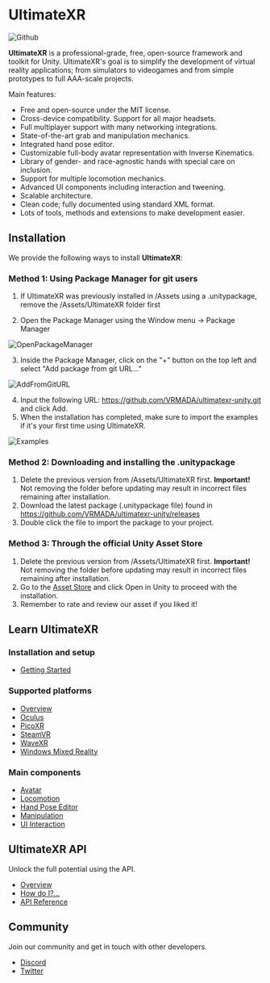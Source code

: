 # UltimateXR
![Github](https://user-images.githubusercontent.com/5702147/197527335-7fea8987-44ed-4412-8304-63f28e291d60.png)

**UltimateXR** is a professional-grade, free, open-source framework and toolkit for Unity.
UltimateXR's goal is to simplify the development of virtual reality applications; from simulators to videogames and from simple prototypes to full AAA-scale projects.

Main features:
- Free and open-source under the MIT license.
- Cross-device compatibility. Support for all major headsets.
- Full multiplayer support with many networking integrations.
- State-of-the-art grab and manipulation mechanics.
- Integrated hand pose editor.
- Customizable full-body avatar representation with Inverse Kinematics.
- Library of gender- and race-agnostic hands with special care on inclusion.
- Support for multiple locomotion mechanics.
- Advanced UI components including interaction and tweening.
- Scalable architecture.
- Clean code; fully documented using standard XML format.
- Lots of tools, methods and extensions to make development easier.

## Installation

We provide the following ways to install **UltimateXR**:

### Method 1: Using Package Manager for git users

1. If UltimateXR was previously installed in /Assets using a .unitypackage, remove the /Assets/UltimateXR folder first

2. Open the Package Manager using the Window menu -> Package Manager

![OpenPackageManager](https://user-images.githubusercontent.com/5702147/197527726-7700f742-1055-4a66-8508-cc61ee529c08.jpg)

3. Inside the Package Manager, click on the "+" button on the top left and select "Add package from git URL..."

![AddFromGitURL](https://user-images.githubusercontent.com/5702147/197527755-cfc2a87c-980b-4ea3-96ee-34c385f79d86.JPG)

4. Input the following URL: https://github.com/VRMADA/ultimatexr-unity.git and click Add.
5. When the installation has completed, make sure to import the examples if it's your first time using UltimateXR.

![Examples](https://user-images.githubusercontent.com/5702147/197527794-2f304b4d-0b36-4058-96d1-b7e4d389c0a7.jpg)

### Method 2: Downloading and installing the .unitypackage

1. Delete the previous version from /Assets/UltimateXR first.
**Important!** Not removing the folder before updating may result in incorrect files remaining after installation.
2. Download the latest package (.unitypackage file) found in https://github.com/VRMADA/ultimatexr-unity/releases
3. Double click the file to import the package to your project.

### Method 3: Through the official Unity Asset Store

1. Delete the previous version from /Assets/UltimateXR first.
**Important!** Not removing the folder before updating may result in incorrect files remaining after installation.
2. Go to the [Asset Store](https://assetstore.unity.com/packages/slug/236782) and click Open in Unity to proceed with the installation.
3. Remember to rate and review our asset if you liked it!

## Learn UltimateXR

### Installation and setup
- [Getting Started](https://www.ultimatexr.io/guides/installation)

### Supported platforms
- [Overview](https://www.ultimatexr.io/guides/supported-platforms)
- [Oculus](https://www.ultimatexr.io/guides/oculus)
- [PicoXR](https://www.ultimatexr.io/guides/picoxr)
- [SteamVR](https://www.ultimatexr.io/guides/steamvr)
- [WaveXR](https://www.ultimatexr.io/guides/wavexr)
- [Windows Mixed Reality](https://www.ultimatexr.io/guides/windows-mixed-reality)

### Main components
- [Avatar](https://www.ultimatexr.io/guides/avatar)
- [Locomotion](https://www.ultimatexr.io/guides/locomotion)
- [Hand Pose Editor](https://www.ultimatexr.io/guides/hand-pose-editor)
- [Manipulation](https://www.ultimatexr.io/guides/manipulation)
- [UI Interaction](https://www.ultimatexr.io/guides/ui-interaction)

## UltimateXR API

Unlock the full potential using the API.

- [Overview](https://www.ultimatexr.io/guides/scripting)
- [How do I?...](https://www.ultimatexr.io/guides/scripting-how-do-i)
- [API Reference](https://www.ultimatexr.io/api/)

## Community

Join our community and get in touch with other developers.

- [Discord](https://discord.gg/GXHdneaFjA)
- [Twitter](https://twitter.com/ultimate_xr)
